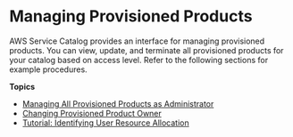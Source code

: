 # Managing Provisioned Products<a name="provisioned-products"></a>

AWS Service Catalog provides an interface for managing provisioned products\. You can view, update, and terminate all provisioned products for your catalog based on access level\. Refer to the following sections for example procedures\.

**Topics**
+ [Managing All Provisioned Products as Administrator](provisioned-products-admin.md)
+ [Changing Provisioned Product Owner](change-pp-owner.md)
+ [Tutorial: Identifying User Resource Allocation](provisioned-products-tutorial.md)